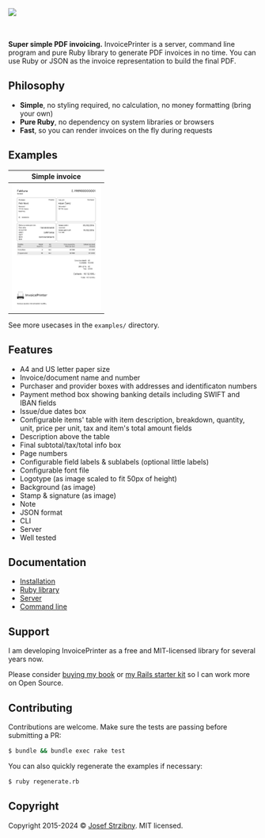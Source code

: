 <img src="./assets/logo.png" width="300" />

&nbsp;

**Super simple PDF invoicing.** InvoicePrinter is a server, command line program and pure Ruby library to generate PDF invoices in no time. You can use Ruby or JSON as the invoice representation to build the final PDF.

## Philosophy

- **Simple**, no styling required, no calculation, no money formatting (bring your own)
- **Pure Ruby**, no dependency on system libraries or browsers
- **Fast**, so you can render invoices on the fly during requests

## Examples

| Simple invoice |
| -------------- |
| <a href="https://github.com/strzibny/invoice_printer/raw/master/examples/promo.pdf"><img src="./examples/picture.jpg" width="180" /></a>|

See more usecases in the `examples/` directory.

## Features

- A4 and US letter paper size
- Invoice/document name and number
- Purchaser and provider boxes with addresses and identificaton numbers
- Payment method box showing banking details including SWIFT and IBAN fields
- Issue/due dates box
- Configurable items' table with item description, breakdown, quantity, unit, price per unit, tax and item's total amount fields
- Description above the table
- Final subtotal/tax/total info box
- Page numbers
- Configurable field labels & sublabels (optional little labels)
- Configurable font file
- Logotype (as image scaled to fit 50px of height)
- Background (as image)
- Stamp & signature (as image)
- Note
- JSON format
- CLI
- Server
- Well tested

## Documentation

- [Installation](./docs/INSTALLATION.md)
- [Ruby library](./docs/LIBRARY.md)
- [Server](./docs/SERVER.md)
- [Command line](./docs/COMMAND_LINE.md)

## Support

I am developing InvoicePrinter as a free and MIT-licensed library for several years now.

Please consider [buying my book](https://deploymentfromscratch.com/) or [my Rails starter kit](https://businessclasskit.com/) so I can work more on Open Source.

## Contributing

Contributions are welcome. Make sure the tests are passing before submitting a PR:

```bash
$ bundle && bundle exec rake test
```

You can also quickly regenerate the examples if necessary:

```bash
$ ruby regenerate.rb
```

## Copyright

Copyright 2015-2024 &copy; [Josef Strzibny](http://strzibny.name/). MIT licensed.
